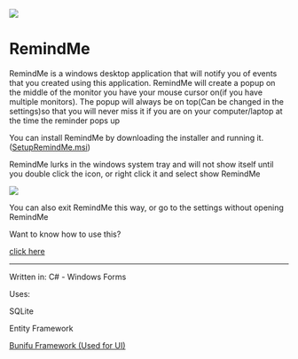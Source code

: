 ![](https://i.imgur.com/LNB1sds.png)

# RemindMe
RemindMe is a windows desktop application that will notify you of events that you created using this application. RemindMe will create a popup on the middle of the monitor you have your mouse cursor on(if you have multiple monitors). The popup will always be on top(Can be changed in the settings)so that you will never miss it if you are on your computer/laptop at the time the reminder pops up

You can install RemindMe by downloading the installer and running it. ([SetupRemindMe.msi](https://github.com/Stefangansevles/RemindMe/blob/master/SetupRemindMe.msi))

RemindMe lurks in the windows system tray and will not show itself until you double click the icon, or right click it and select show RemindMe


![](https://i.imgur.com/BZv2sSJ.png)

You can also exit RemindMe this way, or go to the settings without opening RemindMe


Want to know how to use this?


[click here](https://github.com/Stefangansevles/RemindMe/blob/master/How%20to%20use%20RemindMe.md)


--------------------------------------------------------------------------------------------------------------------------------------

Written in: C# - Windows Forms

Uses: 

SQLite

Entity Framework

[Bunifu Framework (Used for UI)](https://bunifuframework.com/)
